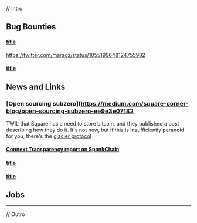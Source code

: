// Intro


## Bug Bounties

#### [title]()

https://twitter.com/maraoz/status/1055199648124755982

#### [title]()
 

## News and Links

### [Open sourcing subzero](https://medium.com/square-corner-blog/open-sourcing-subzero-ee9e3e07182

TWIL that Square has a need to store bitcoin, and they published a post describing how they do it. 
It's not new, but if this is insufficiently paranoid for you, there's the [glacier protocol](https://medium.com/square-corner-blog/open-sourcing-subzero-ee9e3e071827)



#### [Connext Transparency report on SpankChain](https://medium.com/connext/transparency-report-64c9e58e0a19 )



#### [title]()

<!-- optional commentary -->


#### [title]()

<!-- optional commentary -->



## Jobs

----

// Outro